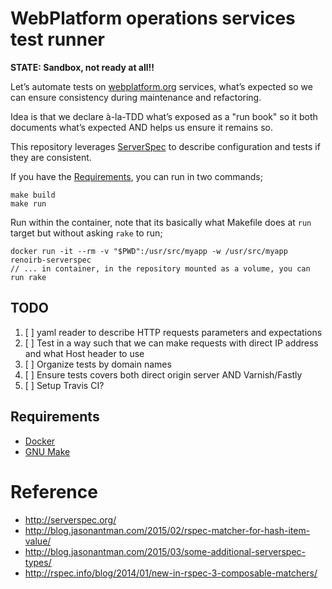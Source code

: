 # WebPlatform operations services test runner

**STATE: Sandbox, not ready at all!!**

Let’s automate tests on [webplatform.org](https://www.webplatform.org) services, what’s expected so we can ensure consistency during maintenance and refactoring.

Idea is that we declare à-la-TDD what’s exposed as a "run book" so it both documents what’s expected AND helps us ensure it remains so.

This repository leverages [ServerSpec](http://serverspec.org/) to describe configuration and tests if they are consistent.

If you have the [Requirements](#requirements), you can run in two commands;

    make build
    make run

Run within the container, note that its basically what Makefile does at `run` target but without asking `rake` to run;

    docker run -it --rm -v "$PWD":/usr/src/myapp -w /usr/src/myapp renoirb-serverspec
    // ... in container, in the repository mounted as a volume, you can run rake


## TODO

1. [ ] yaml reader to describe HTTP requests parameters and expectations
1. [ ] Test in a way such that we can make requests with direct IP address and what Host header to use
1. [ ] Organize tests by domain names
1. [ ] Ensure tests covers both direct origin server AND Varnish/Fastly
1. [ ] Setup Travis CI?


## Requirements

- [Docker](https://www.docker.com/)
- [GNU Make](https://www.gnu.org/software/make/)


# Reference

- http://serverspec.org/
- http://blog.jasonantman.com/2015/02/rspec-matcher-for-hash-item-value/
- http://blog.jasonantman.com/2015/03/some-additional-serverspec-types/
- http://rspec.info/blog/2014/01/new-in-rspec-3-composable-matchers/

